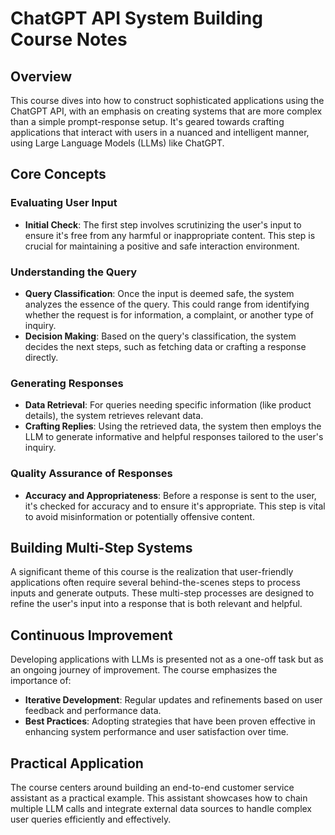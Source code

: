 # ChatGPT API System Building Course Notes

## Overview

This course dives into how to construct sophisticated applications using the ChatGPT API, with an emphasis on creating systems that are more complex than a simple prompt-response setup. It's geared towards crafting applications that interact with users in a nuanced and intelligent manner, using Large Language Models (LLMs) like ChatGPT.

## Core Concepts

### Evaluating User Input

- **Initial Check**: The first step involves scrutinizing the user's input to ensure it's free from any harmful or inappropriate content. This step is crucial for maintaining a positive and safe interaction environment.

### Understanding the Query

- **Query Classification**: Once the input is deemed safe, the system analyzes the essence of the query. This could range from identifying whether the request is for information, a complaint, or another type of inquiry.
- **Decision Making**: Based on the query's classification, the system decides the next steps, such as fetching data or crafting a response directly.

### Generating Responses

- **Data Retrieval**: For queries needing specific information (like product details), the system retrieves relevant data.
- **Crafting Replies**: Using the retrieved data, the system then employs the LLM to generate informative and helpful responses tailored to the user's inquiry.

### Quality Assurance of Responses

- **Accuracy and Appropriateness**: Before a response is sent to the user, it's checked for accuracy and to ensure it's appropriate. This step is vital to avoid misinformation or potentially offensive content.

## Building Multi-Step Systems

A significant theme of this course is the realization that user-friendly applications often require several behind-the-scenes steps to process inputs and generate outputs. These multi-step processes are designed to refine the user's input into a response that is both relevant and helpful.

## Continuous Improvement

Developing applications with LLMs is presented not as a one-off task but as an ongoing journey of improvement. The course emphasizes the importance of:

- **Iterative Development**: Regular updates and refinements based on user feedback and performance data.
- **Best Practices**: Adopting strategies that have been proven effective in enhancing system performance and user satisfaction over time.

## Practical Application

The course centers around building an end-to-end customer service assistant as a practical example. This assistant showcases how to chain multiple LLM calls and integrate external data sources to handle complex user queries efficiently and effectively.

